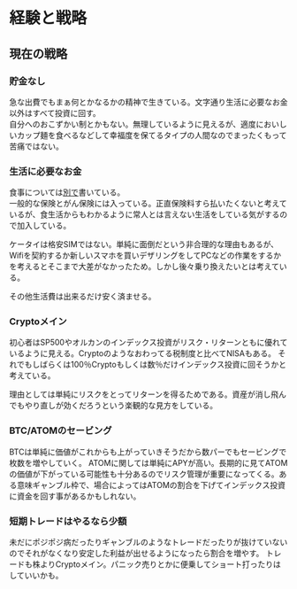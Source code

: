 # 経験と戦略
## 現在の戦略
### 貯金なし
急な出費でもまぁ何とかなるかの精神で生きている。文字通り生活に必要なお金以外はすべて投資に回す。  
自分へのおこずかい制とかもない。無理しているように見えるが、適度においしいカップ麺を食べるなどして幸福度を保てるタイプの人間なのでまったくもって苦痛ではない。

### 生活に必要なお金
食事については[別で](https://github.com/AnoHobby/Learning/blob/main/Money/Meals/DailyMeals.md)書いている。  
一般的な保険とがん保険には入っている。正直保険料すら払いたくないと考えているが、食生活からもわかるように常人とは言えない生活をしている気がするので加入している。  

ケータイは格安SIMではない。単純に面倒だという非合理的な理由もあるが、Wifiを契約するか新しいスマホを買いデザリングをしてPCなどの作業をするかを考えるとそこまで大差がなかったため。しかし後々乗り換えたいとは考えている。  

その他生活費は出来るだけ安く済ませる。
### Cryptoメイン
初心者はSP500やオルカンのインデックス投資がリスク・リターンともに優れているように見える。Cryptoのようなおわってる税制度と比べてNISAもある。
それでもしばらくは100％Cryptoもしくは数％だけインデックス投資に回そうかと考えている。

理由としては単純にリスクをとってリターンを得るためである。資産が消し飛んでもやり直しが効くだろうという楽観的な見方をしている。
### BTC/ATOMのセービング
BTCは単純に価値がこれからも上がっていきそうだから数パーでもセービングで枚数を増やしていく。
ATOMに関しては単純にAPYが高い。長期的に見てATOMの価値が下がっている可能性も十分あるのでリスク管理が重要になってくる。ある意味ギャンブル枠で、場合によってはATOMの割合を下げてインデックス投資に資金を回す事があるかもしれない。
### 短期トレードはやるなら少額
未だにポジポジ病だったりギャンブルのようなトレードだったりが抜けていないのでそれがなくなり安定した利益が出せるようになったら割合を増やす。
トレードも株よりCryptoメイン。パニック売りとかに便乗してショート打ったりはしていいかも。
